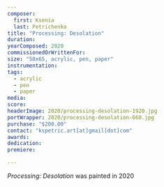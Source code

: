 ```yaml
---
composer:
  first: Ksenia
  last: Petrichenko
title: "Processing: Desolation"
duration:
yearComposed: 2020
commissionedOrWrittenFor:
size: "50x65, acrylic, pen, paper"
instrumentation:
tags:
  - acrylic
  - pen
  - paper
media:
score:
headerImage: 2020/processing-desolation-1920.jpg
portWrapper: 2020/processing-desolation-660.jpg
purchase: "$200.00"
contact: "kspetric.art[at]gmail[dot]com"
awards:
dedication:
premiere:

---
```

*Processing: Desolation* was painted in 2020
<br><Br>
